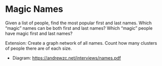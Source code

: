 # Magic Names

Given a list of people, find the most popular first and last names. Which “magic” names can be both first and last names? Which “magic” people have magic first and last names?

Extension: Create a graph network of all names. Count how many clusters of people there are of each size.

- Diagram: https://andrewzc.net/interviews/names.pdf
